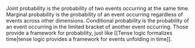---
---

Joint probability is the probability of two events occurring at the same time. Marginal probability is the probability of an event occurring regardless of events across other dimensions. Conditional probability is the probability of an event occurring in the limited bracket of another event occurring. Those provide a framework for probability, just like [[Tense logic formalizes time|tense logic provides a framework for events unfolding in time]].